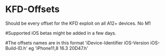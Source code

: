 # KFD-Offsets
Should be every offset for the KFD exploit on all A12+ devices. No M1

#Supported iOS betas might be added in a few days.

#The offsets names are in this format 'iDevice-Identifier iOS-Version iOS-Build-ID.h' eg 'iPhone11,8 16.3 20D47.h'
